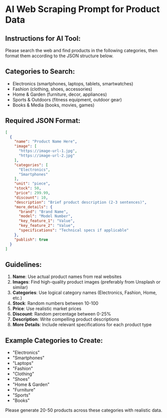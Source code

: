 # AI Web Scraping Prompt for Product Data

## Instructions for AI Tool:
Please search the web and find products in the following categories, then format them according to the JSON structure below. 

## Categories to Search:
- Electronics (smartphones, laptops, tablets, smartwatches)
- Fashion (clothing, shoes, accessories)
- Home & Garden (furniture, decor, appliances)
- Sports & Outdoors (fitness equipment, outdoor gear)
- Books & Media (books, movies, games)

## Required JSON Format:
```json
[
  {
    "name": "Product Name Here",
    "image": [
      "https://image-url-1.jpg",
      "https://image-url-2.jpg"
    ],
    "categories": [
      "Electronics",
      "Smartphones"
    ],
    "unit": "piece",
    "stock": 50,
    "price": 299.99,
    "discount": 10,
    "description": "Brief product description (2-3 sentences)",
    "more_details": {
      "brand": "Brand Name",
      "model": "Model Number",
      "key_feature_1": "Value",
      "key_feature_2": "Value",
      "specifications": "Technical specs if applicable"
    },
    "publish": true
  }
]
```

## Guidelines:
1. **Name**: Use actual product names from real websites
2. **Images**: Find high-quality product images (preferably from Unsplash or similar)
3. **Categories**: Use logical category names (Electronics, Fashion, Home, etc.)
4. **Stock**: Random numbers between 10-100
5. **Price**: Use realistic market prices
6. **Discount**: Random percentage between 0-25%
7. **Description**: Write compelling product descriptions
8. **More Details**: Include relevant specifications for each product type

## Example Categories to Create:
- "Electronics"
- "Smartphones" 
- "Laptops"
- "Fashion"
- "Clothing"
- "Shoes"
- "Home & Garden"
- "Furniture"
- "Sports"
- "Books"

Please generate 20-50 products across these categories with realistic data.
